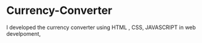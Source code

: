 # Currency-Converter
I developed the currency converter using HTML , CSS,  JAVASCRIPT in web develpoment,
